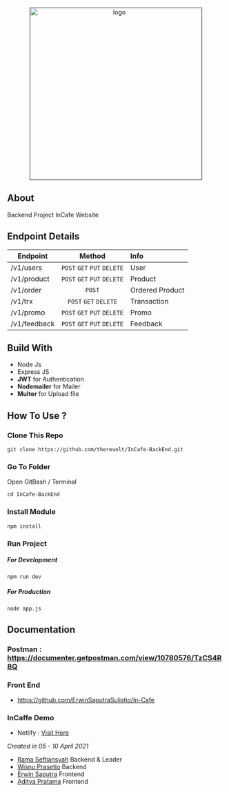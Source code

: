 <p align="center">
  <a href="" rel="noopener">
 <img width=400px src="https://i.ibb.co/ypgfdYR/Blue-and-Yellow-Buffet-Restaurant-Logo.png" alt="logo"></a>
</p>

## About
Backend Project InCafe Website

## Endpoint Details
| Endpoint      | Method           | Info |
| ------------- |:-------------:|:---|
| /v1/users  | `POST` `GET` `PUT` `DELETE` | User |
| /v1/product | `POST` `GET` `PUT` `DELETE` | Product |
| /v1/order | `POST` | Ordered Product |
| /v1/trx | `POST` `GET` `DELETE` | Transaction |
| /v1/promo | `POST` `GET` `PUT` `DELETE` | Promo |
| /v1/feedback | `POST` `GET` `PUT` `DELETE` | Feedback |

## Build With

* Node Js
* Express JS
* **JWT** for Authentication
* **Nodemailer** for Mailer
* **Multer** for Upload file

## How To Use ?
### Clone This Repo
```
git clone https://github.com/therevolt/InCafe-BackEnd.git
```
### Go To Folder
Open GitBash / Terminal
```
cd InCafe-BackEnd
```
### Install Module
```
npm install
```
### Run Project
##### For Development
```
npm run dev
```
##### For Production
```
node app.js
```

## Documentation
### Postman : https://documenter.getpostman.com/view/10780576/TzCS4R8Q

### Front End 
* https://github.com/ErwinSaputraSulistio/In-Cafe

### InCaffe Demo
* Netlify : [Visit Here](https://incafe.netlify.app)


*Created in 05 - 10 April 2021* 
- [Rama Seftiansyah](https://github.com/therevolt) Backend & Leader
- [Wisnu Prasetio](https://github.com/prasetioad) Backend
- [Erwin Saputra](https://github.com/ErwinSaputraSulistio) Frontend
- [Aditya Pratama](https://github.com/heatclift77) Frontend



